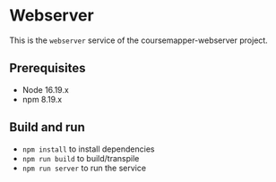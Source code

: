 # Webserver

This is the `webserver` service of the coursemapper-webserver project.


## Prerequisites

* Node 16.19.x
* npm 8.19.x


## Build and run

* `npm install` to install dependencies
* `npm run build` to build/transpile
* `npm run server` to run the service
